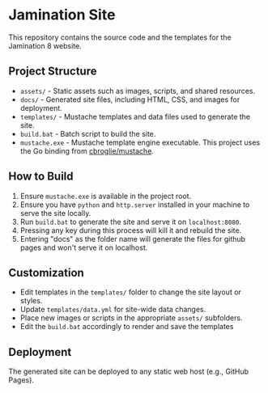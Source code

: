 # Jamination Site

This repository contains the source code and the templates for the Jamination 8 website.

## Project Structure

- `assets/` - Static assets such as images, scripts, and shared resources.
- `docs/` - Generated site files, including HTML, CSS, and images for deployment.
- `templates/` - Mustache templates and data files used to generate the site.
- `build.bat` - Batch script to build the site.
- `mustache.exe` - Mustache template engine executable. This project uses the Go binding from [cbroglie/mustache](https://github.com/cbroglie/mustache).

## How to Build

1. Ensure `mustache.exe` is available in the project root.
2. Ensure you have `python` and `http.server` installed in your machine to serve the site locally.
3. Run `build.bat` to generate the site and serve it on `localhost:8080`.
4. Pressing any key during this process will kill it and rebuild the site.
5. Entering "docs" as the folder name will generate the files for github pages and won't serve it on localhost.

## Customization

- Edit templates in the `templates/` folder to change the site layout or styles.
- Update `templates/data.yml` for site-wide data changes.
- Place new images or scripts in the appropriate `assets/` subfolders.
- Edit the `build.bat` accordingly to render and save the templates

## Deployment

The generated site can be deployed to any static web host (e.g., GitHub Pages).
